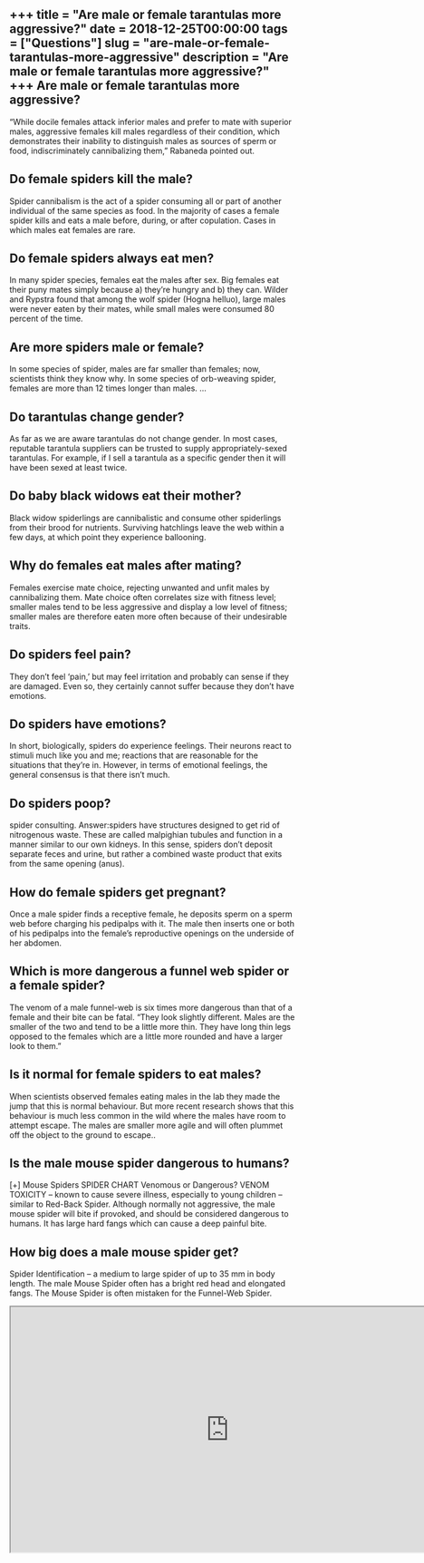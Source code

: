 +++
title = "Are male or female tarantulas more aggressive?"
date = 2018-12-25T00:00:00
tags = ["Questions"]
slug = "are-male-or-female-tarantulas-more-aggressive"
description = "Are male or female tarantulas more aggressive?"
+++
Are male or female tarantulas more aggressive?
----------------------------------------------

“While docile females attack inferior males and prefer to mate with superior males, aggressive females kill males regardless of their condition, which demonstrates their inability to distinguish males as sources of sperm or food, indiscriminately cannibalizing them,” Rabaneda pointed out.

Do female spiders kill the male?
--------------------------------

Spider cannibalism is the act of a spider consuming all or part of another individual of the same species as food. In the majority of cases a female spider kills and eats a male before, during, or after copulation. Cases in which males eat females are rare.

Do female spiders always eat men?
---------------------------------

In many spider species, females eat the males after sex. Big females eat their puny mates simply because a) they’re hungry and b) they can. Wilder and Rypstra found that among the wolf spider (Hogna helluo), large males were never eaten by their mates, while small males were consumed 80 percent of the time.

Are more spiders male or female?
--------------------------------

In some species of spider, males are far smaller than females; now, scientists think they know why. In some species of orb-weaving spider, females are more than 12 times longer than males. …

Do tarantulas change gender?
----------------------------

As far as we are aware tarantulas do not change gender. In most cases, reputable tarantula suppliers can be trusted to supply appropriately-sexed tarantulas. For example, if I sell a tarantula as a specific gender then it will have been sexed at least twice.

Do baby black widows eat their mother?
--------------------------------------

Black widow spiderlings are cannibalistic and consume other spiderlings from their brood for nutrients. Surviving hatchlings leave the web within a few days, at which point they experience ballooning.

Why do females eat males after mating?
--------------------------------------

Females exercise mate choice, rejecting unwanted and unfit males by cannibalizing them. Mate choice often correlates size with fitness level; smaller males tend to be less aggressive and display a low level of fitness; smaller males are therefore eaten more often because of their undesirable traits.

Do spiders feel pain?
---------------------

They don’t feel ‘pain,’ but may feel irritation and probably can sense if they are damaged. Even so, they certainly cannot suffer because they don’t have emotions.

Do spiders have emotions?
-------------------------

​​In short, biologically, spiders do experience feelings. Their neurons react to stimuli much like you and me; reactions that are reasonable for the situations that they’re in. However, in terms of emotional feelings, the general consensus is that there isn’t much.

Do spiders poop?
----------------

spider consulting. Answer:spiders have structures designed to get rid of nitrogenous waste. These are called malpighian tubules and function in a manner similar to our own kidneys. In this sense, spiders don’t deposit separate feces and urine, but rather a combined waste product that exits from the same opening (anus).

How do female spiders get pregnant?
-----------------------------------

Once a male spider finds a receptive female, he deposits sperm on a sperm web before charging his pedipalps with it. The male then inserts one or both of his pedipalps into the female’s reproductive openings on the underside of her abdomen.

Which is more dangerous a funnel web spider or a female spider?
---------------------------------------------------------------

The venom of a male funnel-web is six times more dangerous than that of a female and their bite can be fatal. “They look slightly different. Males are the smaller of the two and tend to be a little more thin. They have long thin legs opposed to the females which are a little more rounded and have a larger look to them.”

Is it normal for female spiders to eat males?
---------------------------------------------

When scientists observed females eating males in the lab they made the jump that this is normal behaviour. But more recent research shows that this behaviour is much less common in the wild where the males have room to attempt escape. The males are smaller more agile and will often plummet off the object to the ground to escape..

Is the male mouse spider dangerous to humans?
---------------------------------------------

\[+\] Mouse Spiders SPIDER CHART Venomous or Dangerous? VENOM TOXICITY – known to cause severe illness, especially to young children – similar to Red-Back Spider. Although normally not aggressive, the male mouse spider will bite if provoked, and should be considered dangerous to humans. It has large hard fangs which can cause a deep painful bite.

How big does a male mouse spider get?
-------------------------------------

Spider Identification – a medium to large spider of up to 35 mm in body length. The male Mouse Spider often has a bright red head and elongated fangs. The Mouse Spider is often mistaken for the Funnel-Web Spider.

<iframe allow="accelerometer; autoplay; clipboard-write; encrypted-media; gyroscope; picture-in-picture" allowfullscreen="" class="__youtube_prefs__  epyt-is-override  no-lazyload" data-no-lazy="1" data-origheight="433" data-origwidth="770" data-skipgform_ajax_framebjll="" height="433" id="_ytid_97900" loading="lazy" src="https://www.youtube.com/embed/RsvF_BcggPc?enablejsapi=1&autoplay=0&cc_load_policy=0&cc_lang_pref=&iv_load_policy=1&loop=0&modestbranding=0&rel=1&fs=1&playsinline=0&autohide=2&theme=dark&color=red&controls=1&" title="YouTube player" width="770"></iframe>